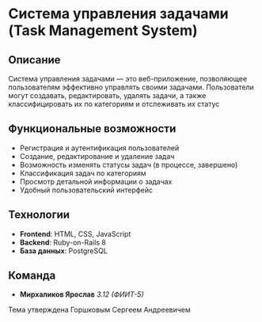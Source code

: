 # Система управления задачами (Task Management System)

## Описание

Система управления задачами — это веб-приложение, позволяющее пользователям эффективно управлять своими задачами. Пользователи могут создавать, редактировать, удалять задачи, а также классифицировать их по категориям и отслеживать их статус

## Функциональные возможности

- Регистрация и аутентификация пользователей
- Создание, редактирование и удаление задач
- Возможность изменять статусы задач (в процессе, завершено)
- Классификация задач по категориям
- Просмотр детальной информации о задачах
- Удобный пользовательский интерфейс

## Технологии

- **Frontend**: HTML, CSS, JavaScript
- **Backend**: Ruby-on-Rails 8
- **База данных**: PostgreSQL

## Команда

- **Мирхаликов Ярослав** *3.12 (ФИИТ-5)*

Тема утверждена Горшковым Сергеем Андреевичем
